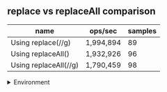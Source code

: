 ## replace vs replaceAll comparison

|name|ops/sec|samples|
|-|-|-|
|Using replace(//g)|1,994,894|89|
|Using replaceAll()|1,932,926|96|
|Using replaceAll(//g)|1,790,459|98|


<details>
<summary>Environment</summary>

* __Machine:__ linux x64 | 2 vCPUs | 6.8GB Mem
* __Run:__ Tue Oct 24 2023 17:25:04 GMT+0000 (Coordinated Universal Time)
</details>

<!--
{"environment":{"platform":"linux","arch":"x64","cpus":2,"totalMemory":6.7597503662109375},"benchmarks":[{"name":"Using replace(//g)","opsSec":1994893.584890773,"samples":7},{"name":"Using replaceAll()","opsSec":1932925.6582696296,"samples":5},{"name":"Using replaceAll(//g)","opsSec":1790458.6283354855,"samples":6}]}-->
